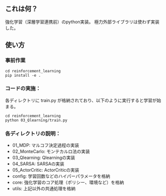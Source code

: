 ## これは何？
強化学習（深層学習連携前）のpython実装。
極力外部ライブラリは使わず実装した。

## 使い方
### 事前作業
```
cd reinforcement_learning
pip install -e .
```

### コードの実施：
各ディレクトリに train.py が格納されており、以下のように実行すると学習が始まる。
```
cd reinforcement_learning
python 03_Qlearning/train.py
```

### 各ディレクトリの説明：
- 01_MDP: マルコフ決定過程の実装
- 02_MonteCarlo: モンテカルロ法の実装
- 03_Qlearning: Qlearningの実装
- 04_SARSA: SARSAの実装
- 05_ActorCritic: ActorCriticの実装
- config: 学習回数などのハイパーパラメータを格納
- core: 強化学習のコア処理（ポリシー、環境など）を格納
- utils: 上記以外の共通処理を格納
